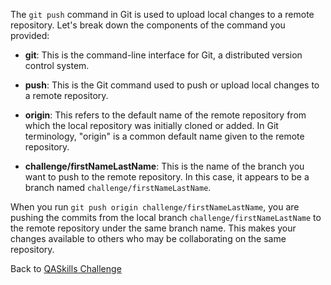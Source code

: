 The `git push` command in Git is used to upload local changes to a remote repository. Let's break down the components of the command you provided:

- **git**: This is the command-line interface for Git, a distributed version control system.

- **push**: This is the Git command used to push or upload local changes to a remote repository.

- **origin**: This refers to the default name of the remote repository from which the local repository was initially cloned or added. In Git terminology, "origin" is a common default name given to the remote repository.

- **challenge/firstNameLastName**: This is the name of the branch you want to push to the remote repository. In this case, it appears to be a branch named `challenge/firstNameLastName`.

When you run `git push origin challenge/firstNameLastName`, you are pushing the commits from the local branch `challenge/firstNameLastName` to the remote repository under the same branch name. This makes your changes available to others who may be collaborating on the same repository.

Back to [QASkills Challenge](./../README.md)